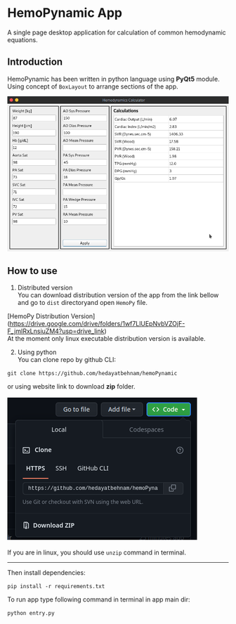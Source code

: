 # HemoPynamic App
A single page desktop application for calculation of common hemodynamic equations.

## Introduction
HemoPynamic has been written in python language using **PyQt5** module. \
Using concept of `BoxLayout` to arrange sections of the app.  

![App main window](images/hemoPynamic.png "HemoPy GUI")  

## How to use
1. Distributed version  
You can download distribution version of the app from the link bellow and go to `dist` directoryand open `HemoPy` file.  

[HemoPy Distribution Version] (https://drive.google.com/drive/folders/1wf7LlUEpNvbVZOjF-F_jmIRxLnsiuZM4?usp=drive_link)  
At the moment only linux executable distribution version is available.  

2. Using python  
You can clone repo by github CLI:

```
git clone https://github.com/hedayatbehnam/hemoPynamic
```


or using website link to download **zip** folder.
\
\
![zip download image](images/zip_download.png "zip download")
\
\
If you are in linux, you should use `unzip` command in terminal.
___
  
Then install dependencies:


```
pip install -r requirements.txt
```



To run app type following command in terminal in app main dir:

```
python entry.py
```
